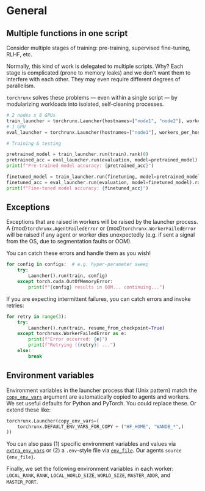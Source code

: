 # General

## Multiple functions in one script

Consider multiple stages of training: pre-training, supervised fine-tuning, RLHF, etc.

Normally, this kind of work is delegated to multiple scripts. Why? Each stage is complicated (prone to memory leaks) and we don't want them to interfere with each other. They may even require different degrees of parallelism.

`torchrunx` solves these problems — even within a single script — by modularizing workloads into isolated, self-cleaning processes.

```python
# 2 nodes x 8 GPUs
train_launcher = torchrunx.Launcher(hostnames=["node1", "node2"], workers_per_host=8)
# 1 GPU
eval_launcher = torchrunx.Launcher(hostnames=["node1"], workers_per_host=1)

# Training & testing

pretrained_model = train_launcher.run(train).rank(0)
pretrained_acc = eval_launcher.run(evaluation, model=pretrained_model).rank(0)
print(f"Pre-trained model accuracy: {pretrained_acc}")

finetuned_model = train_launcher.run(finetuning, model=pretrained_model).rank(0)
finetuned_acc = eval_launcher.run(evaluation, model=finetuned_model).rank(0)
print(f"Fine-tuned model accuracy: {finetuned_acc}")
```

## Exceptions

Exceptions that are raised in workers will be raised by the launcher process. A {mod}`torchrunx.AgentFailedError` or {mod}`torchrunx.WorkerFailedError` will be raised if any agent or worker dies unexpectedly (e.g. if sent a signal from the OS, due to segmentation faults or OOM).

You can catch these errors and handle them as you wish!

```python
for config in configs:  # e.g. hyper-parameter sweep
    try:
        Launcher().run(train, config)
    except torch.cuda.OutOfMemoryError:
        print(f"{config} results in OOM... continuing...")
```

If you are expecting intermittent failures, you can catch errors and invoke retries:

```python
for retry in range(3):
    try:
        Launcher().run(train, resume_from_checkpoint=True)
    except torchrunx.WorkerFailedError as e:
        print(f"Error occurred: {e}")
        print(f"Retrying ({retry}) ...")
    else:
        break    
```

## Environment variables

Environment variables in the launcher process that (Unix pattern) match the [``copy_env_vars``](../api.md#torchrunx.Launcher.copy_env_vars) argument are automatically copied to agents and workers. We set useful defaults for Python and PyTorch. You could replace these. Or extend these like:

```python
torchrunx.Launcher(copy_env_vars=(
    torchrunx.DEFAULT_ENV_VARS_FOR_COPY + ("HF_HOME", "WANDB_*",)
))
```

You can also pass (1) specific environment variables and values via [``extra_env_vars``](../api.md#torchrunx.Launcher.extra_env_vars) or (2) a ``.env``-style file via [``env_file``](../api.md#torchrunx.Launcher.env_file). Our agents `source {env_file}`.

Finally, we set the following environment variables in each worker: `LOCAL_RANK`, `RANK`, `LOCAL_WORLD_SIZE`, `WORLD_SIZE`, `MASTER_ADDR`, and `MASTER_PORT`.
